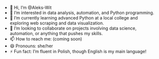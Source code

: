 - 👋 Hi, I’m @Aleks-Wit
- 👀 I’m interested in data analysis, automation, and Python programming.
- 🌱 I’m currently learning advanced Python at a local college and exploring web scraping and data visualization.
- 💞️ I’m looking to collaborate on projects involving data science, automation, or anything that pushes my skills.
- 📫 How to reach me: (coming soon)
- 😄 Pronouns: she/her
- ⚡ Fun fact: I’m fluent in Polish, though English is my main language!

<!---
Aleks-Wit/Aleks-Wit is a ✨ special ✨ repository because its `README.md` (this file) appears on your GitHub profile.
You can click the Preview link to take a look at your changes.
--->
